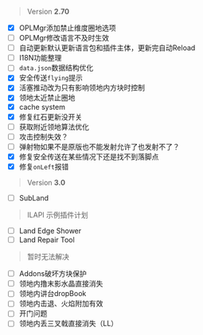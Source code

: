 > Version **2.70**
 - [x] OPLMgr添加禁止维度圈地选项
 - [ ] OPLMgr修改语言不及时生效
 - [ ] 自动更新默认更新语言包和插件主体，更新完自动Reload
 - [ ] I18N功能整理
 - [ ] `data.json`数据结构优化
 - [x] 安全传送`flying`提示
 - [x] 活塞推动改为只有影响领地内方块时控制
 - [x] 领地太近禁止圈地
 - [x] cache system
 - [x] 修复红石更新没开关
 - [ ] 获取附近领地算法优化
 - [ ] 攻击控制失效？
 - [ ] 弹射物如果不是原版也不能发射允许了也发射不了？
 - [x] 修复安全传送在某些情况下还是找不到落脚点
 - [x] 修复`onLeft`报错

> Version **3.0**
 - [ ] SubLand

> ILAPI 示例插件计划
 - [ ] Land Edge Shower
 - [ ] Land Repair Tool

> 暂时无法解决
 - [ ] Addons破坏方块保护
 - [ ] 领地内撸末影水晶直接消失
 - [ ] 领地内讲台dropBook
 - [ ] 领地内击退、火焰附加有效
 - [ ] 开门问题
 - [ ] 领地内丢三叉戟直接消失（LL）